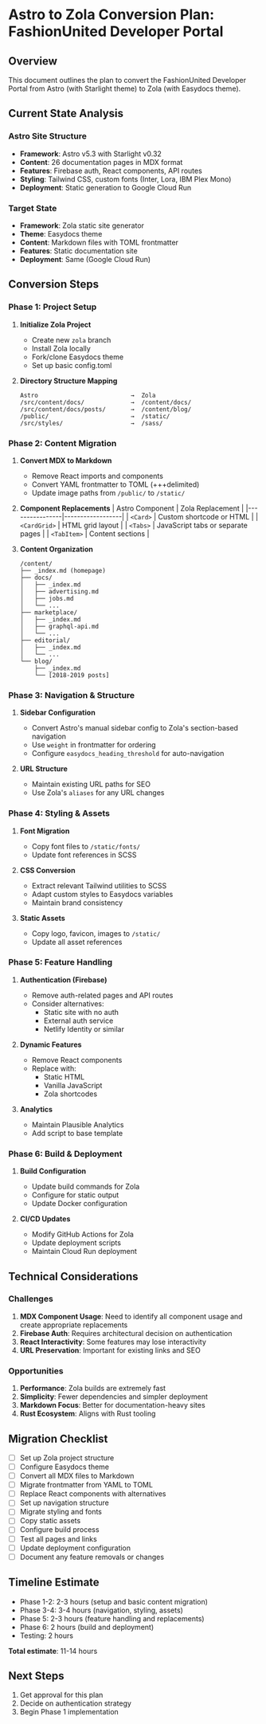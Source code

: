 # Astro to Zola Conversion Plan: FashionUnited Developer Portal

## Overview
This document outlines the plan to convert the FashionUnited Developer Portal from Astro (with Starlight theme) to Zola (with Easydocs theme).

## Current State Analysis

### Astro Site Structure
- **Framework**: Astro v5.3 with Starlight v0.32
- **Content**: 26 documentation pages in MDX format
- **Features**: Firebase auth, React components, API routes
- **Styling**: Tailwind CSS, custom fonts (Inter, Lora, IBM Plex Mono)
- **Deployment**: Static generation to Google Cloud Run

### Target State
- **Framework**: Zola static site generator
- **Theme**: Easydocs theme
- **Content**: Markdown files with TOML frontmatter
- **Features**: Static documentation site
- **Deployment**: Same (Google Cloud Run)

## Conversion Steps

### Phase 1: Project Setup
1. **Initialize Zola Project**
   - Create new `zola` branch
   - Install Zola locally
   - Fork/clone Easydocs theme
   - Set up basic config.toml

2. **Directory Structure Mapping**
   ```
   Astro                          →  Zola
   /src/content/docs/             →  /content/docs/
   /src/content/docs/posts/       →  /content/blog/
   /public/                       →  /static/
   /src/styles/                   →  /sass/
   ```

### Phase 2: Content Migration

1. **Convert MDX to Markdown**
   - Remove React imports and components
   - Convert YAML frontmatter to TOML (+++delimited)
   - Update image paths from `/public/` to `/static/`

2. **Component Replacements**
   | Astro Component | Zola Replacement |
   |----------------|------------------|
   | `<Card>` | Custom shortcode or HTML |
   | `<CardGrid>` | HTML grid layout |
   | `<Tabs>` | JavaScript tabs or separate pages |
   | `<TabItem>` | Content sections |

3. **Content Organization**
   ```
   /content/
   ├── _index.md (homepage)
   ├── docs/
   │   ├── _index.md
   │   ├── advertising.md
   │   ├── jobs.md
   │   └── ...
   ├── marketplace/
   │   ├── _index.md
   │   ├── graphql-api.md
   │   └── ...
   ├── editorial/
   │   ├── _index.md
   │   └── ...
   └── blog/
       ├── _index.md
       └── [2018-2019 posts]
   ```

### Phase 3: Navigation & Structure

1. **Sidebar Configuration**
   - Convert Astro's manual sidebar config to Zola's section-based navigation
   - Use `weight` in frontmatter for ordering
   - Configure `easydocs_heading_threshold` for auto-navigation

2. **URL Structure**
   - Maintain existing URL paths for SEO
   - Use Zola's `aliases` for any URL changes

### Phase 4: Styling & Assets

1. **Font Migration**
   - Copy font files to `/static/fonts/`
   - Update font references in SCSS

2. **CSS Conversion**
   - Extract relevant Tailwind utilities to SCSS
   - Adapt custom styles to Easydocs variables
   - Maintain brand consistency

3. **Static Assets**
   - Copy logo, favicon, images to `/static/`
   - Update all asset references

### Phase 5: Feature Handling

1. **Authentication (Firebase)**
   - Remove auth-related pages and API routes
   - Consider alternatives:
     - Static site with no auth
     - External auth service
     - Netlify Identity or similar

2. **Dynamic Features**
   - Remove React components
   - Replace with:
     - Static HTML
     - Vanilla JavaScript
     - Zola shortcodes

3. **Analytics**
   - Maintain Plausible Analytics
   - Add script to base template

### Phase 6: Build & Deployment

1. **Build Configuration**
   - Update build commands for Zola
   - Configure for static output
   - Update Docker configuration

2. **CI/CD Updates**
   - Modify GitHub Actions for Zola
   - Update deployment scripts
   - Maintain Cloud Run deployment

## Technical Considerations

### Challenges
1. **MDX Component Usage**: Need to identify all component usage and create appropriate replacements
2. **Firebase Auth**: Requires architectural decision on authentication
3. **React Interactivity**: Some features may lose interactivity
4. **URL Preservation**: Important for existing links and SEO

### Opportunities
1. **Performance**: Zola builds are extremely fast
2. **Simplicity**: Fewer dependencies and simpler deployment
3. **Markdown Focus**: Better for documentation-heavy sites
4. **Rust Ecosystem**: Aligns with Rust tooling

## Migration Checklist

- [ ] Set up Zola project structure
- [ ] Configure Easydocs theme
- [ ] Convert all MDX files to Markdown
- [ ] Migrate frontmatter from YAML to TOML
- [ ] Replace React components with alternatives
- [ ] Set up navigation structure
- [ ] Migrate styling and fonts
- [ ] Copy static assets
- [ ] Configure build process
- [ ] Test all pages and links
- [ ] Update deployment configuration
- [ ] Document any feature removals or changes

## Timeline Estimate
- Phase 1-2: 2-3 hours (setup and basic content migration)
- Phase 3-4: 3-4 hours (navigation, styling, assets)
- Phase 5: 2-3 hours (feature handling and replacements)
- Phase 6: 2 hours (build and deployment)
- Testing: 2 hours

**Total estimate**: 11-14 hours

## Next Steps
1. Get approval for this plan
2. Decide on authentication strategy
3. Begin Phase 1 implementation
